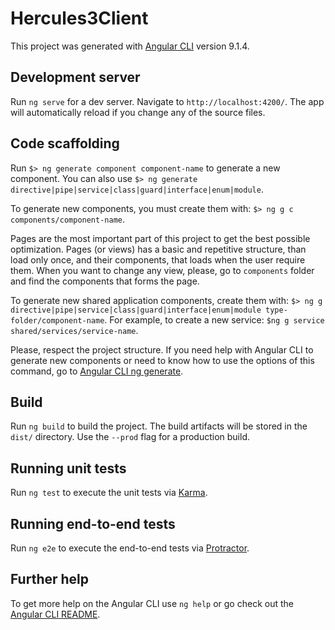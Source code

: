 # Hercules3Client

This project was generated with [Angular CLI](https://github.com/angular/angular-cli) version 9.1.4.

## Development server

Run `ng serve` for a dev server. Navigate to `http://localhost:4200/`. The app will automatically reload if you change any of the source files.

## Code scaffolding

Run `$> ng generate component component-name` to generate a new component. You can also use `$> ng generate directive|pipe|service|class|guard|interface|enum|module`.

To generate new components, you must create them with: `$> ng g c components/component-name`.

Pages are the most important part of this project to get the best possible optimization. Pages (or views) has a basic and repetitive structure, than load only once, and their components, that loads when the user require them.
When you want to change any view, please, go to `components` folder and find the components that forms the page.

To generate new shared application components, create them with: `$> ng g directive|pipe|service|class|guard|interface|enum|module type-folder/component-name`. For example, to create a new service: `$ng g service shared/services/service-name`.

Please, respect the project structure. If you need help with Angular CLI to generate new components or need to know how to use the options of this command, go to [Angular CLI ng generate](https://angular.io/cli/generate#service).

## Build

Run `ng build` to build the project. The build artifacts will be stored in the `dist/` directory. Use the `--prod` flag for a production build.

## Running unit tests

Run `ng test` to execute the unit tests via [Karma](https://karma-runner.github.io).

## Running end-to-end tests

Run `ng e2e` to execute the end-to-end tests via [Protractor](http://www.protractortest.org/).

## Further help

To get more help on the Angular CLI use `ng help` or go check out the [Angular CLI README](https://github.com/angular/angular-cli/blob/master/README.md).
